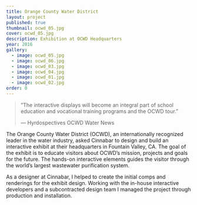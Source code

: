 ```yaml
---
title: Orange County Water District
layout: project
published: true
thumbnail: ocwd_05.jpg
cover: ocwd_05.jpg
description: Exhibition at OCWD Headquarters
year: 2016
gallery:
  - image: ocwd_05.jpg
  - image: ocwd_06.jpg
  - image: ocwd_03.jpg
  - image: ocwd_04.jpg
  - image: ocwd_01.jpg
  - image: ocwd_02.jpg
order: 0
---
```


> ”The interactive displays will become an integral part of school education and vocational training programs and the OCWD tour.”   
>   
> &mdash; Hyrdospectives OCWD Water News


The Orange County Water District (OCWD), an internationally recognized leader in the water industry, asked Cinnabar to design and build an interactive exhibit at their headquarters in Fountain Valley, CA. The goal of the exhibit is to educate visitors about OCWD’s mission, projects and goals for the future. The hands-on interactive elements guides the visitor through the world’s largest wastewater purification system.

As a designer at Cinnabar, I helped to create the initial comps and renderings for the exhibit design. Working with the in-house interactive developers and a subcontracted design team I managed the project through production and installation.
